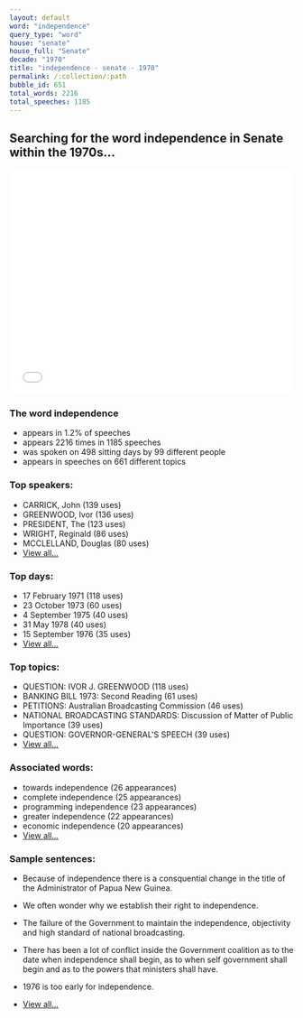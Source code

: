 ```yaml
---
layout: default
word: "independence"
query_type: "word"
house: "senate"
house_full: "Senate"
decade: "1970"
title: "independence - senate - 1970"
permalink: /:collection/:path
bubble_id: 651
total_words: 2216
total_speeches: 1185
---
```



## Searching for the word **independence** in Senate within the 1970s...

<iframe width="100%" height="400" frameborder="0" scrolling="no" src="//plot.ly/~wragge/651.embed"></iframe>

### The word **independence**

* appears in 1.2% of speeches
* appears 2216 times in 1185 speeches
* was spoken on 498 sitting days by 99 different people
* appears in speeches on 661 different topics

### Top speakers:

* CARRICK, John (139 uses)
* GREENWOOD, Ivor (136 uses)
* PRESIDENT, The (123 uses)
* WRIGHT, Reginald (86 uses)
* MCCLELLAND, Douglas (80 uses)
* [View all...](speakers/)


### Top days:

* 17 February 1971 (118 uses)
* 23 October 1973 (60 uses)
* 4 September 1975 (40 uses)
* 31 May 1978 (40 uses)
* 15 September 1976 (35 uses)
* [View all...](days/)


### Top topics:

* QUESTION: IVOR J. GREENWOOD (118 uses)
* BANKING BILL 1973: Second Reading (61 uses)
* PETITIONS: Australian Broadcasting Commission (46 uses)
* NATIONAL BROADCASTING STANDARDS: Discussion of Matter of Public Importance (39 uses)
* QUESTION: GOVERNOR-GENERAL'S SPEECH (39 uses)
* [View all...](topics/)


### Associated words:

* towards independence (26 appearances)
* complete independence (25 appearances)
* programming independence (23 appearances)
* greater independence (22 appearances)
* economic independence (20 appearances)
* [View all...](collocations/)


### Sample sentences:

* Because of <span class="highlight">independence</span> there is a consquential change in the title of the Administrator of Papua New Guinea.

* We often wonder why we establish their right to <span class="highlight">independence</span>.

* The failure of the Government to maintain the <span class="highlight">independence</span>, objectivity and high standard of national broadcasting.

* There has been a lot of conflict inside the Government coalition as to the date when <span class="highlight">independence</span> shall begin, as to when self government shall begin and as to the powers that ministers shall have.

* 1976 is too early for <span class="highlight">independence</span>.

* [View all...](contexts/)
